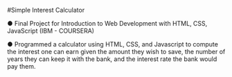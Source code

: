 #Simple Interest Calculator

●	Final Project for Introduction to Web Development with HTML, CSS, JavaScript (IBM - COURSERA)

●	Programmed a calculator using HTML, CSS, and Javascript to compute the interest one can earn given the amount they wish to save, the number of years they can keep it with the bank, and the interest rate the bank would pay them.
